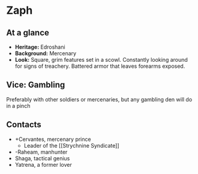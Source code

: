 # Zaph

## At a glance
- **Heritage:** Edroshani
- **Background:** Mercenary
- **Look:** Square, grim features set in a scowl. Constantly looking around for signs of treachery. Battered armor that leaves forearms exposed.

## Vice: Gambling
Preferably with other soldiers or mercenaries, but any gambling den will do in a pinch

## Contacts
- +Cervantes, mercenary prince
	- Leader of the [[Strychnine Syndicate]]
- -Raheam, manhunter
- Shaga, tactical genius
- Yatrena, a former lover